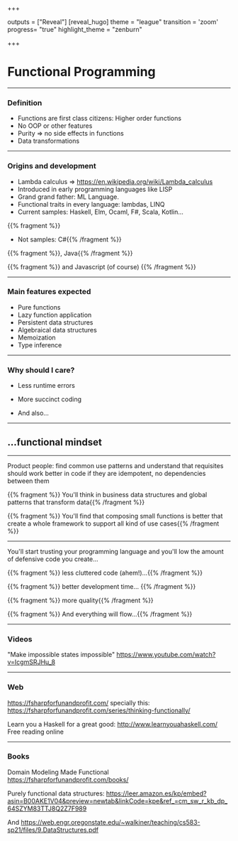 +++

outputs = ["Reveal"]
[reveal_hugo]
theme = "league"
transition = 'zoom'
progress= "true"
highlight_theme = "zenburn"

+++
# Functional Programming

---
### Definition
* Functions are first class citizens: Higher order functions
* No OOP or other features 
* Purity => no side effects in functions
* Data transformations

---
### Origins and development
* Lambda calculus => https://en.wikipedia.org/wiki/Lambda_calculus
* Introduced in early programming languages like LISP
* Grand grand father: ML Language.
* Functional traits in every language: lambdas, LINQ
* Current samples: Haskell, Elm, Ocaml, F#, Scala, Kotlin...

{{% fragment %}}
* Not samples: C#{{% /fragment %}}

{{% fragment %}}, Java{{% /fragment %}} 

{{% fragment %}} and Javascript (of course) {{% /fragment %}}


---
### Main features expected
* Pure functions
* Lazy function application
* Persistent data structures
* Algebraical data structures
* Memoization
* Type inference

---
### Why should I care?
* Less runtime errors
* More succinct coding

* And also...

---
## ...functional mindset

---
Product people: find common use patterns and understand that requisites should work better in code if they are idempotent, no dependencies between them

{{% fragment %}}
You'll think in business data structures and global patterns that transform data{{% /fragment %}}

{{% fragment %}}
You'll find that composing small functions is better that create a whole framework to support all kind of use cases{{% /fragment %}}

---
You'll start trusting your programming language and you'll low the amount of defensive code you create...

{{% fragment %}}
less cluttered code (ahem!)...{{% /fragment %}}

{{% fragment %}}
better development time... {{% /fragment %}}

{{% fragment %}}
more quality{{% /fragment %}}

{{% fragment %}}
And everything will flow...{{% /fragment %}}

---
### Videos
"Make impossible states impossible"
https://www.youtube.com/watch?v=IcgmSRJHu_8

---
### Web
https://fsharpforfunandprofit.com/ specially this: https://fsharpforfunandprofit.com/series/thinking-functionally/

Learn you a Haskell for a great good: http://www.learnyouahaskell.com/ Free reading online

---
### Books
Domain Modeling Made Functional https://fsharpforfunandprofit.com/books/

Purely functional data structures: https://leer.amazon.es/kp/embed?asin=B00AKE1V04&preview=newtab&linkCode=kpe&ref_=cm_sw_r_kb_dp_64SZYM83TTJ8Q2Z7F989

And https://web.engr.oregonstate.edu/~walkiner/teaching/cs583-sp21/files/9.DataStructures.pdf


